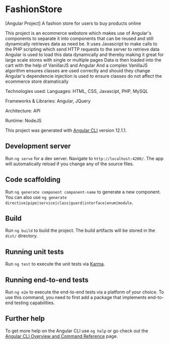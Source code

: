 # FashionStore
[Angular Project] A fashion store for users to buy products online

This project is an ecommerce webstore which makes use of Angular's components to separate it into 
components that can be reused and still dynamically retrieves data as need be. 
It uses Javascript to make calls to the PHP scripting which send HTTP requests to the server to retrieve data
Angular is used to load this data dynamically and thereby making it great for large scale stores with single or multiple pages
Data is then loaded into the cart with the help of VanillarJS and Angular 
And a complex VanillaJS algorithm ensures classes are used correctly and should they change Angular's dependencie injection is used
to ensure classes do not affect the ecommerce store dramatically

Technologies used: 
Languages: HTML, CSS, Javascipt, PHP, MySQL

Frameworks & Libraries: Angular, JQuery

Architecture: API

Runtime: NodeJS



This project was generated with [Angular CLI](https://github.com/angular/angular-cli) version 12.1.1.

## Development server

Run `ng serve` for a dev server. Navigate to `http://localhost:4200/`. The app will automatically reload if you change any of the source files.

## Code scaffolding

Run `ng generate component component-name` to generate a new component. You can also use `ng generate directive|pipe|service|class|guard|interface|enum|module`.

## Build

Run `ng build` to build the project. The build artifacts will be stored in the `dist/` directory.

## Running unit tests

Run `ng test` to execute the unit tests via [Karma](https://karma-runner.github.io).

## Running end-to-end tests

Run `ng e2e` to execute the end-to-end tests via a platform of your choice. To use this command, you need to first add a package that implements end-to-end testing capabilities.

## Further help

To get more help on the Angular CLI use `ng help` or go check out the [Angular CLI Overview and Command Reference](https://angular.io/cli) page.
